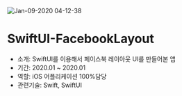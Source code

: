
![Jan-09-2020 04-12-38](https://user-images.githubusercontent.com/34432988/72008057-5e7db000-3296-11ea-8142-36cc06b5fcf5.gif)

# SwiftUI-FacebookLayout 
- 소개: SwiftUI를 이용해서 페이스북 레이아웃 UI를 만들어본 앱 
- 기간: 2020.01 ~ 2020.01
- 역할: iOS 어플리케이션 100%담당
- 관련기술: Swift, SwiftUI
